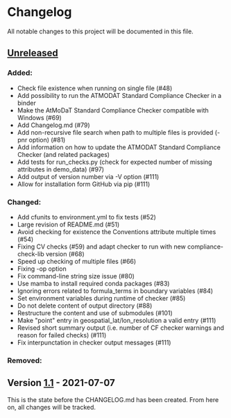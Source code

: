 # Changelog
All notable changes to this project will be documented in this file.

## [Unreleased]
### Added:
- Check file existence when running on single file (#48)
- Add possibility to run the ATMODAT Standard Compliance Checker in a binder
- Make the AtMoDaT Standard Compliance Checker compatible with Windows (#69)
- Add Changelog.md (#79)
- Add non-recursive file search when path to multiple files is provided (-pnr option) (#81)
- Add information on how to update the ATMODAT Standard Compliance Checker (and related packages)
- Add tests for run_checks.py (check for expected number of missing attributes in demo_data) (#97)
- Add output of version number via -V option (#111)
- Allow for installation form GitHub via pip (#111) 

### Changed:
- Add cfunits to environment.yml to fix tests (#52)
- Large revision of README.md (#51)
- Avoid checking for existence the Conventions attribute multiple times (#54)
- Fixing CV checks (#59) and adapt checker to run with new compliance-check-lib version (#68)
- Speed up checking of multiple files (#66)
- Fixing -op option 
- Fix command-line string size issue (#80)
- Use mamba to install required conda packages (#83)
- Ignoring errors related to formula_terms in boundary variables (#84)
- Set environment variables during runtime of checker (#85)
- Do not delete content of output directory (#88)
- Restructure the content and use of submodules (#101) 
- Make "point" entry in geospatial_lat/lon_resolution a valid entry (#111)
- Revised short summary output (i.e. number of CF checker warnings and reason for failed checks) (#111)
- Fix interpunctation in checker output messages (#111)

### Removed:

## Version [1.1] - 2021-07-07
This is the state before the CHANGELOG.md has been created. From here on, all changes will be tracked.

[Unreleased]: https://github.com/AtMoDat/atmodat_data_checker/compare/v1.1...HEAD
[1.1]: https://github.com/AtMoDat/atmodat_data_checker/compare/v1.0...v1.1